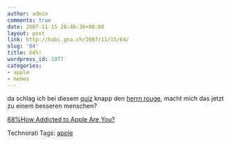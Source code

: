 ```yaml
---
author: admin
comments: true
date: 2007-11-15 20:40:36+00:00
layout: post
link: http://habi.gna.ch/2007/11/15/64/
slug: '64'
title: 64%!
wordpress_id: 1077
categories:
- apple
- memes
---
```


da schlag ich bei diesem [quiz](http://www.justsayhi.com/bb/apple_addiction) knapp den [herrn rouge](http://feeds.feedburner.com/~r/RougesBlog/~3/185155451/), macht mich das jetzt zu einem besseren menschen?

[68%How Addicted to Apple Are You?](http://www.justsayhi.com/bb/apple_addiction)


Technorati Tags: [apple](http://www.technorati.com/tag/apple)
